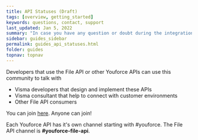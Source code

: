 ```yaml
---
title: API Statuses (Draft)
tags: [overview, getting_started]
keywords: questions, contact, support
last_updated: Jan 5, 2022
summary: "In case you have any question or doubt during the integration, you can reach us through the Visma Developer Community in Slack."
sidebar: guides_sidebar
permalink: guides_api_statuses.html
folder: guides
topnav: topnav
---
```


Developers that use the File API or other Youforce APIs can use this community to talk with

* Visma developers that design and implement these APIs
* Visma consultant that help to connect with customer environments
* Other File API consumers

You can join [here](https://vismadevelopers.slack.com/shared_invite/zt-jn8iy6oy-mig~~X_F1YQItsQQ2R7_fQ#/). Anyone can join!

Each Youforce API has it's own channel starting with #youforce. The File API channel is **#youforce-file-api**. 